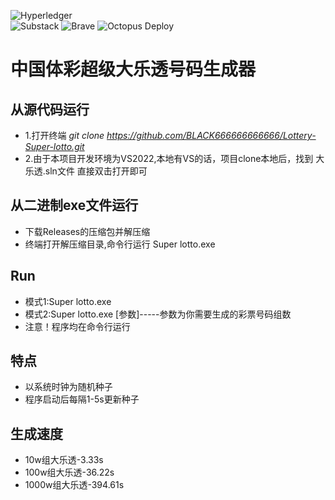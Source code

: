 ![Hyperledger](https://img.shields.io/badge/hyperledger-2F3134?style=for-the-badge&logo=hyperledger&logoColor=white)    
![Substack](https://img.shields.io/badge/Substack-%23006f5c.svg?style=for-the-badge&logo=substack&logoColor=FF6719)
![Brave](https://img.shields.io/badge/Brave-FB542B?style=for-the-badge&logo=Brave&logoColor=white) ![Octopus Deploy](https://img.shields.io/badge/octopus%20deploy-0D80D8?style=for-the-badge&logo=octopusdeploy&logoColor=white)
# 中国体彩超级大乐透号码生成器
## 从源代码运行
* 1.打开终端  *git clone https://github.com/BLACK666666666666/Lottery-Super-lotto.git*
* 2.由于本项目开发环境为VS2022,本地有VS的话，项目clone本地后，找到  大乐透.sln文件   直接双击打开即可
## 从二进制exe文件运行
* 下载Releases的压缩包并解压缩
* 终端打开解压缩目录,命令行运行 Super lotto.exe
## Run
* 模式1:Super lotto.exe
* 模式2:Super lotto.exe [参数]-----参数为你需要生成的彩票号码组数
* 注意！程序均在命令行运行
## 特点
* 以系统时钟为随机种子
* 程序启动后每隔1-5s更新种子
## 生成速度
* 10w组大乐透-3.33s
* 100w组大乐透-36.22s
* 1000w组大乐透-394.61s 
